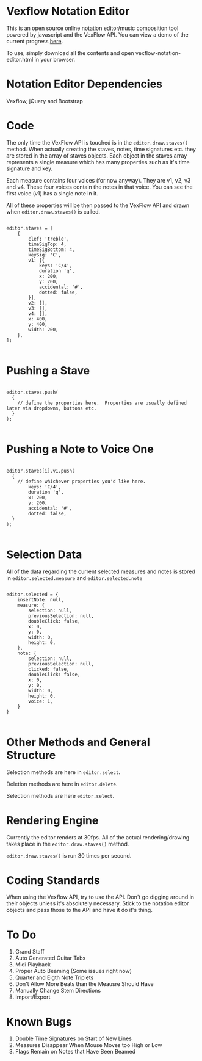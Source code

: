 # Vexflow Notation Editor
This is an open source online notation editor/music composition tool powered by javascript and the VexFlow API.  You can view a demo of the current progress <a href="http://webmonkeydd.com/vexflow-notation-editor.html">here</a>.

To use, simply download all the contents and open vexflow-notation-editor.html in your browser.

# Notation Editor Dependencies

Vexflow, jQuery and Bootstrap

# Code

The only time the VexFlow API is touched is in the <code>editor.draw.staves()</code> method.  When actually creating the staves, notes, time signatures etc. they are stored in the array of staves objects.  Each object in the staves array represents a single measure which has many properties such as it's time signature and key.

Each measure contains four voices (for now anyway).  They are v1, v2, v3 and v4.  These four voices contain the notes in that voice.  You can see the first voice (v1) has a single note in it.

All of these properties will be then passed to the VexFlow API and drawn when <code>editor.draw.staves()</code> is called.

<pre>
<code>
editor.staves = [
	{
		clef: 'treble',
		timeSigTop: 4,
		timeSigBottom: 4,
		keySig: 'C',
		v1: [{
			keys: 'C/4',
			duration 'q',
			x: 200,
			y: 200,
			accidental: '#',
			dotted: false,
		}],
		v2: [],
		v3: [],
		v4: [],
		x: 400,
		y: 400,
		width: 200,
	},
];
</code>
</pre>

# Pushing a Stave

<pre>
<code>
editor.staves.push(
  {
    // define the properties here.  Properties are usually defined later via dropdowns, buttons etc.
  }
);
</code>
</pre>

# Pushing a Note to Voice One

<pre>
<code>
editor.staves[i].v1.push(
  {
    // define whichever properties you'd like here.
		keys: 'C/4',
		duration 'q',
		x: 200,
		y: 200,
		accidental: '#',
		dotted: false,
  }
);
</code>
</pre>

# Selection Data

All of the data regarding the current selected measures and notes is stored in <code>editor.selected.measure</code> and <code>editor.selected.note</code>

<pre>
<code>
editor.selected = {
	insertNote: null,
	measure: {
		selection: null,
		previousSelection: null,
		doubleClick: false,
		x: 0,
		y: 0,
		width: 0,
		height: 0,
	},
	note: {
		selection: null,
		previousSelection: null,
		clicked: false,
		doubleClick: false,
		x: 0,
		y: 0,
		width: 0,
		height: 0,
		voice: 1,
	}
}
</code>
</pre>

# Other Methods and General Structure

Selection methods are here in <code>editor.select</code>.

Deletion methods are here in <code>editor.delete</code>.

Selection methods are here <code>editor.select</code>.

# Rendering Engine

Currently the editor renders at 30fps.  All of the actual rendering/drawing takes place in the <code>editor.draw.staves()</code> method.

<code>editor.draw.staves()</code> is run 30 times per second.

# Coding Standards

When using the Vexflow API, try to use the API.  Don't go digging around in their objects unless it's absolutely necessary.  Stick to the notation editor objects and pass those to the API and have it do it's thing.

# To Do

<ol>
  <li>Grand Staff</li>
  <li>Auto Generated Guitar Tabs</li>
  <li>Midi Playback</li>
  <li>Proper Auto Beaming (Some issues right now)</li>
  <li>Quarter and Eigth Note Triplets</li>
  <li>Don't Allow More Beats than the Meausre Should Have</li>
  <li>Manually Change Stem Directions</li>
  <li>Import/Export</li>
</ol>

# Known Bugs

<ol>
  <li>Double Time Signatures on Start of New Lines</li>
  <li>Measures Disappear When Mouse Moves too High or Low</li>
  <li>Flags Remain on Notes that Have Been Beamed</li>
</ol>

